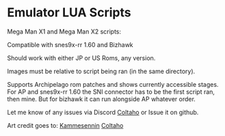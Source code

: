 # Emulator LUA Scripts

Mega Man X1 and Mega Man X2 scripts:
 
Compatible with snes9x-rr 1.60 and Bizhawk

Should work with either JP or US Roms, any version.
 
Images must be relative to script being ran (in the same directory).

Supports Archipelago rom patches and shows currently accessible stages.
For AP and snes9x-rr 1.60 the SNI connector has to be the first script ran, then mine. But for bizhawk it can run alongside AP whatever order.

Let me know of any issues via Discord [Coltaho](https://discordapp.com/users/120283081939615744/) or Issue it on github.

Art credit goes to:
[Kammesennin](http://twitch.tv/Kammesennin)
[Coltaho](http://twitch.tv/Coltaho)
